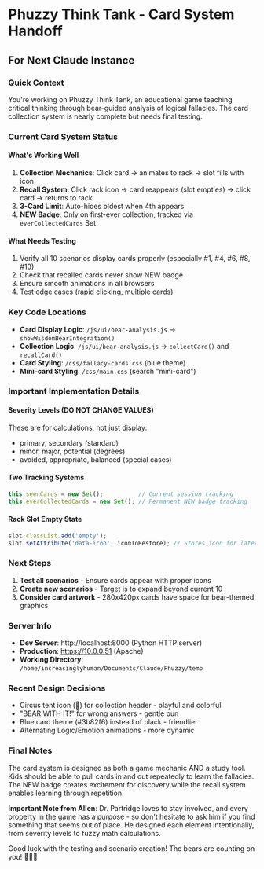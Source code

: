 # Phuzzy Think Tank - Card System Handoff
## For Next Claude Instance

### Quick Context
You're working on Phuzzy Think Tank, an educational game teaching critical thinking through bear-guided analysis of logical fallacies. The card collection system is nearly complete but needs final testing.

### Current Card System Status

#### What's Working Well
1. **Collection Mechanics**: Click card → animates to rack → slot fills with icon
2. **Recall System**: Click rack icon → card reappears (slot empties) → click card → returns to rack
3. **3-Card Limit**: Auto-hides oldest when 4th appears
4. **NEW Badge**: Only on first-ever collection, tracked via `everCollectedCards` Set

#### What Needs Testing
1. Verify all 10 scenarios display cards properly (especially #1, #4, #6, #8, #10)
2. Check that recalled cards never show NEW badge
3. Ensure smooth animations in all browsers
4. Test edge cases (rapid clicking, multiple cards)

### Key Code Locations
- **Card Display Logic**: `/js/ui/bear-analysis.js` → `showWisdomBearIntegration()`
- **Collection Logic**: `/js/ui/bear-analysis.js` → `collectCard()` and `recallCard()`
- **Card Styling**: `/css/fallacy-cards.css` (blue theme)
- **Mini-card Styling**: `/css/main.css` (search "mini-card")

### Important Implementation Details

#### Severity Levels (DO NOT CHANGE VALUES)
These are for calculations, not just display:
- primary, secondary (standard)
- minor, major, potential (degrees)
- avoided, appropriate, balanced (special cases)

#### Two Tracking Systems
```javascript
this.seenCards = new Set();          // Current session tracking
this.everCollectedCards = new Set(); // Permanent NEW badge tracking
```

#### Rack Slot Empty State
```javascript
slot.classList.add('empty');
slot.setAttribute('data-icon', iconToRestore); // Stores icon for later
```

### Next Steps
1. **Test all scenarios** - Ensure cards appear with proper icons
2. **Create new scenarios** - Target is to expand beyond current 10
3. **Consider card artwork** - 280x420px cards have space for bear-themed graphics

### Server Info
- **Dev Server**: http://localhost:8000 (Python HTTP server)
- **Production**: https://10.0.0.51 (Apache)
- **Working Directory**: `/home/increasinglyhuman/Documents/Claude/Phuzzy/temp`

### Recent Design Decisions
- Circus tent icon (🎪) for collection header - playful and colorful
- "BEAR WITH IT!" for wrong answers - gentle pun
- Blue card theme (#3b82f6) instead of black - friendlier
- Alternating Logic/Emotion animations - more dynamic

### Final Notes
The card system is designed as both a game mechanic AND a study tool. Kids should be able to pull cards in and out repeatedly to learn the fallacies. The NEW badge creates excitement for discovery while the recall system enables learning through repetition.

**Important Note from Allen**: Dr. Partridge loves to stay involved, and every property in the game has a purpose - so don't hesitate to ask him if you find something that seems out of place. He designed each element intentionally, from severity levels to fuzzy math calculations.

Good luck with the testing and scenario creation! The bears are counting on you! 🐻🦉💖